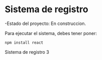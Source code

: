 <h1>Sistema de registro</h1>

-Estado del proyecto: En construccion.

Para ejecutar el sistema, debes tener poner:

```npm install react```

Sistema de registro 3
